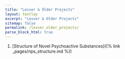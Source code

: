 ```yaml
---
title: "Lesser & Older Projects"
layout: textlay
excerpt: "Lesser & Older Projects"
sitemap: false
permalink: /lesser_older_projects/
parse_block_html: true
---
```


1. [Structure of Novel Psychoactive Substances]({% link _pages/nps_structure.md %})
